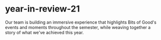 # year-in-review-21

Our team is building an immersive experience that highlights Bits of Good's events and moments throughout the semester, while weaving together a story of what we've achieved this year.
